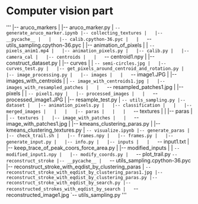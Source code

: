 # Computer vision part
'''
|-- aruco_markers
|   |-- aruco_marker.py
|   `-- generate_aruco_marker.ipynb
|-- collecting_textures
|   |-- __pycache__
|   |   |-- calib.cpython-36.pyc
|   |   `-- utils_sampling.cpython-36.pyc
|   |-- animation_of_pixels
|   |   `-- pixels_anim1.mp4
|   |-- animation_pixels.py
|   |-- calib.py
|   |-- camera_cal
|   |-- centroids
|   |   `-- centroid1.npy
|   |-- construct_dataset.py
|   |-- curves
|   |   `-- semi-circles.jpg
|   |-- curves_test.py
|   |-- get_pixels_around_centroid_and_rotation.py
|   |-- image_processing.py
|   |-- images
|   |   `-- image1.JPG
|   |-- images_with_centroids
|   |   `-- image_with_centroids1.jpg
|   |-- images_with_resampled_patches
|   |   `-- resampled_patches1.jpg
|   |-- pixels
|   |   `-- pixel1.npy
|   |-- processed_images
|   |   `-- processed_image1.JPG
|   |-- resample_test.py
|   `-- utils_sampling.py
|-- dataset
|   |-- animation_pixels.py
|   |-- classification
|   |   |-- merged_images
|   |   |   |-- paras
|   |   |   `-- textures
|   |   |-- paras
|   |   `-- textures
|   |-- image_with_patches
|   |   `-- image_with_patches1.jpg
|   |-- kmeans_clustering_paras.py
|   |-- kmeans_clustering_textures.py
|   `-- visualize.ipynb
|-- generate_paras
|   |-- check_trail.sh
|   |-- frames.npy
|   |-- frames.py
|   |-- generate_input.py
|   |-- info.py
|   |-- inputs
|   |   `-- input1.txt
|   |-- keep_trace_of_peak_coors_force_area.py
|   |-- modified_inputs
|   |   `-- modified_input1.npy
|   |-- modify_coords.py
|   `-- plot_trail.py
`-- reconstruct_stroke
|-- __pycache__
|   `-- utils_sampling.cpython-36.pyc
|-- reconstruct_stroke_with_eqdist_by_clustering_paras
|   `-- reconstruct_stroke_with_eqdist_by_clustering_paras1.jpg
|-- reconstruct_stroke_with_eqdist_by_clustering_paras.py
|-- reconstruct_stroke_with_eqdist_by_search.py
|-- reconstructed_strokes_with_eqdist_by_search
|   `-- reconstructed_image1.jpg
`-- utils_sampling.py
'''
